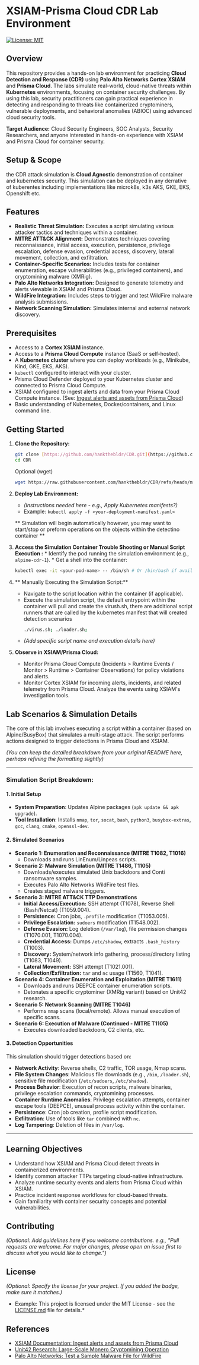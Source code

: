 # XSIAM-Prisma Cloud CDR Lab Environment

[![License: MIT](https://img.shields.io/badge/License-MIT-yellow.svg)](https://opensource.org/licenses/MIT)

## Overview

This repository provides a hands-on lab environment for practicing **Cloud Detection and Response (CDR)** using **Palo Alto Networks Cortex XSIAM** and **Prisma Cloud**. The labs simulate real-world, cloud-native threats within **Kubernetes** environments, focusing on container security challenges.
By using this lab, security practitioners can gain practical experience in detecting and responding to threats like containerized cryptominers, vulnerable deployments, and behavioral anomalies (ABIOC) using advanced cloud security tools.

**Target Audience:** Cloud Security Engineers, SOC Analysts, Security Researchers, and anyone interested in hands-on experience with XSIAM and Prisma Cloud for container security.
## Setup & Scope 
the CDR attack simulation is **Cloud Agnostic** demonstration of container and kubernetes security. This simulation can be deployed in any derrative of kuberentes including implementations like microk8s, k3s AKS, GKE, EKS, Openshift etc. 


## Features

* **Realistic Threat Simulation:** Executes a script simulating various attacker tactics and techniques within a container.
* **MITRE ATT&CK Alignment:** Demonstrates techniques covering reconnaissance, initial access, execution, persistence, privilege escalation, defense evasion, credential access, discovery, lateral movement, collection, and exfiltration.
* **Container-Specific Scenarios:** Includes tests for container enumeration, escape vulnerabilities (e.g., privileged containers), and cryptomining malware (XMRig).
* **Palo Alto Networks Integration:** Designed to generate telemetry and alerts viewable in XSIAM and Prisma Cloud.
* **WildFire Integration:** Includes steps to trigger and test WildFire malware analysis submissions.
* **Network Scanning Simulation:** Simulates internal and external network discovery.

## Prerequisites

* Access to a **Cortex XSIAM** instance.
* Access to a **Prisma Cloud Compute** instance (SaaS or self-hosted).
* A **Kubernetes cluster** where you can deploy workloads (e.g., Minikube, Kind, GKE, EKS, AKS).
* `kubectl` configured to interact with your cluster.
* Prisma Cloud Defender deployed to your Kubernetes cluster and connected to Prisma Cloud Compute.
* XSIAM configured to ingest alerts and data from your Prisma Cloud Compute instance. (See: [Ingest alerts and assets from Prisma Cloud](https://docs-cortex.paloaltonetworks.com/r/Cortex-XSIAM/Cortex-XSIAM-Documentation/Ingest-alerts-and-assets-from-Prisma-Cloud))
* Basic understanding of Kubernetes, Docker/containers, and Linux command line.

## Getting Started

1.  **Clone the Repository:**
    ```bash
    git clone [https://github.com/hankthebldr/CDR.git](https://github.com/hankthebldr/CDR.git)
    cd CDR
    ```
    Optional (wget)
    ``` bash
    wget https://raw.githubusercontent.com/hankthebldr/CDR/refs/heads/master/cdr.yml
    ```
3.  **Deploy Lab Environment:**
    * *(Instructions needed here - e.g., Apply Kubernetes manifests?)*
    * Example: `kubectl apply -f <your-deployment-manifest.yaml>`

    ** Simulation will begin automatically however, you may want to start/stop or preform operations on the objects within the detectino container **
      
6.    **Access the Simulation Container Trouble Shooting or Manual Script Execution :**
    * Identify the pod running the simulation environment (e.g., `alpine-cdr-1`).
    * Get a shell into the container:
        ```bash
        kubectl exec -it <your-pod-name> -- /bin/sh # Or /bin/bash if available
        ```
7.  ** Manually Executing the Simulation Script:**
    * Navigate to the script location within the container (if applicable).
    * Execute the simulation script, the default entrypoint within the container will pull and create the virush.sh, there are additional script runners that are called by the kubernetes manifest that will created detection scenarios 
        ```bash
        ./virus.sh; ./loader.sh; 
        ```
    * *(Add specific script name and execution details here)*

8.  **Observe in XSIAM/Prisma Cloud:**
    * Monitor Prisma Cloud Compute (Incidents > Runtime Events / Monitor > Runtime > Container Observations) for policy violations and alerts.
    * Monitor Cortex XSIAM for incoming alerts, incidents, and related telemetry from Prisma Cloud. Analyze the events using XSIAM's investigation tools.

## Lab Scenarios & Simulation Details

The core of this lab involves executing a script within a container (based on Alpine/BusyBox) that simulates a multi-stage attack. The script performs actions designed to trigger detections in Prisma Cloud and XSIAM.

*(You can keep the detailed breakdown from your original README here, perhaps refining the formatting slightly)*

---

### **Simulation Script Breakdown:**

#### **1. Initial Setup**
* **System Preparation**: Updates Alpine packages (`apk update && apk upgrade`).
* **Tool Installation**: Installs `nmap`, `tor`, `socat`, `bash`, `python3`, `busybox-extras`, `gcc`, `clang`, `cmake`, `openssl-dev`.

#### **2. Simulated Scenarios**

* **Scenario 1: Enumeration and Reconnaissance (MITRE T1082, T1016)**
    * Downloads and runs LinEnum/Linpeas scripts.
* **Scenario 2: Malware Simulation (MITRE T1486, T1105)**
    * Downloads/executes simulated Unix backdoors and Conti ransomware samples.
    * Executes Palo Alto Networks WildFire test files.
    * Creates staged malware triggers.
* **Scenario 3: MITRE ATT&CK TTP Demonstrations**
    * **Initial Access/Execution:** SSH attempt (T1078), Reverse Shell (Bash/Netcat) (T1059.004).
    * **Persistence:** Cron jobs, `.profile` modification (T1053.005).
    * **Privilege Escalation:** `sudoers` modification (T1548.002).
    * **Defense Evasion:** Log deletion (`/var/log`), file permission changes (T1070.001, T1070.004).
    * **Credential Access:** Dumps `/etc/shadow`, extracts `.bash_history` (T1003).
    * **Discovery:** System/network info gathering, process/directory listing (T1083, T1049).
    * **Lateral Movement:** SSH attempt (T1021.001).
    * **Collection/Exfiltration:** `tar` and `nc` usage (T1560, T1041).
* **Scenario 4: Container Enumeration and Exploitation (MITRE T1611)**
    * Downloads and runs DEEPCE container enumeration scripts.
    * Detonates a specific cryptominer (XMRig variant) based on Unit42 research.
* **Scenario 5: Network Scanning (MITRE T1046)**
    * Performs `nmap` scans (local/remote). Allows manual execution of specific scans.
* **Scenario 6: Execution of Malware (Continued - MITRE T1105)**
    * Executes downloaded backdoors, C2 clients, etc.

#### **3. Detection Opportunities**

This simulation should trigger detections based on:

* **Network Activity**: Reverse shells, C2 traffic, TOR usage, Nmap scans.
* **File System Changes**: Malicious file downloads (e.g., `/bin`, `/loader.sh`), sensitive file modification (`/etc/sudoers`, `/etc/shadow`).
* **Process Behavior**: Execution of recon scripts, malware binaries, privilege escalation commands, cryptomining processes.
* **Container Runtime Anomalies**: Privilege escalation attempts, container escape tools (DEEPCE), unusual process activity within the container.
* **Persistence**: Cron job creation, profile script modification.
* **Exfiltration**: Use of tools like `tar` combined with `nc`.
* **Log Tampering**: Deletion of files in `/var/log`.

---

## Learning Objectives

* Understand how XSIAM and Prisma Cloud detect threats in containerized environments.
* Identify common attacker TTPs targeting cloud-native infrastructure.
* Analyze runtime security events and alerts from Prisma Cloud within XSIAM.
* Practice incident response workflows for cloud-based threats.
* Gain familiarity with container security concepts and potential vulnerabilities.

## Contributing

*(Optional: Add guidelines here if you welcome contributions. e.g., "Pull requests are welcome. For major changes, please open an issue first to discuss what you would like to change.")*

## License

*(Optional: Specify the license for your project. If you added the badge, make sure it matches.)*
* Example: This project is licensed under the MIT License - see the [LICENSE.md](LICENSE.md) file for details.*

## References

* [XSIAM Documentation: Ingest alerts and assets from Prisma Cloud](https://docs-cortex.paloaltonetworks.com/r/Cortex-XSIAM/Cortex-XSIAM-Documentation/Ingest-alerts-and-assets-from-Prisma-Cloud)
* [Unit42 Research: Large-Scale Monero Cryptomining Operation](https://unit42.paloaltonetworks.com/unit42-large-scale-monero-cryptocurrency-mining-operation-using-xmrig/)
* [Palo Alto Networks: Test a Sample Malware File for WildFire](https://docs.paloaltonetworks.com/advanced-wildfire/administration/configure-advanced-wildfire-analysis/verify-wildfire-submissions/test-a-sample-malware-file)
